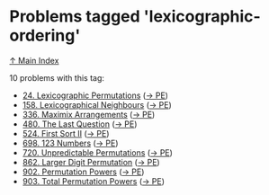 # Problems tagged 'lexicographic-ordering'

[↑ Main Index](../README.md)

10 problems with this tag:

- [24. Lexicographic Permutations](../problems/24.md) ([→ PE](https://projecteuler.net/problem=24))
- [158. Lexicographical Neighbours](../problems/158.md) ([→ PE](https://projecteuler.net/problem=158))
- [336. Maximix Arrangements](../problems/336.md) ([→ PE](https://projecteuler.net/problem=336))
- [480. The Last Question](../problems/480.md) ([→ PE](https://projecteuler.net/problem=480))
- [524. First Sort II](../problems/524.md) ([→ PE](https://projecteuler.net/problem=524))
- [698. 123 Numbers](../problems/698.md) ([→ PE](https://projecteuler.net/problem=698))
- [720. Unpredictable Permutations](../problems/720.md) ([→ PE](https://projecteuler.net/problem=720))
- [862. Larger Digit Permutation](../problems/862.md) ([→ PE](https://projecteuler.net/problem=862))
- [902. Permutation Powers](../problems/902.md) ([→ PE](https://projecteuler.net/problem=902))
- [903. Total Permutation Powers](../problems/903.md) ([→ PE](https://projecteuler.net/problem=903))
